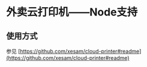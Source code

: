 # 外卖云打印机——Node支持

## 使用方式

参见 [https://github.com/xesam/cloud-printer#readme](https://github.com/xesam/cloud-printer#readme)